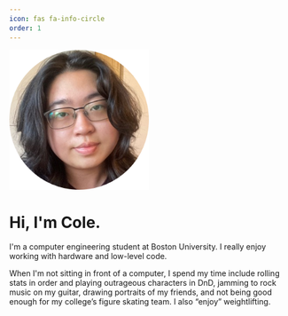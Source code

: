 ```yaml
---
icon: fas fa-info-circle
order: 1
---
```


<img src="/assets/img/public/me_circle.png" data-src="/assets/img/public/me_circle.png" alt="me.png" class="img" style="width: 50%; margin-left: auto;
margin-right: auto;">
 
# Hi, I'm Cole.
I'm a computer engineering student at Boston University. I really enjoy working with hardware and low-level code.

When I'm not sitting in front of a computer, I spend my time include rolling stats in order and playing outrageous characters in DnD, jamming to rock music on my guitar, drawing portraits of my friends, and not being good enough for my college’s figure skating team. I also “enjoy” weightlifting. 